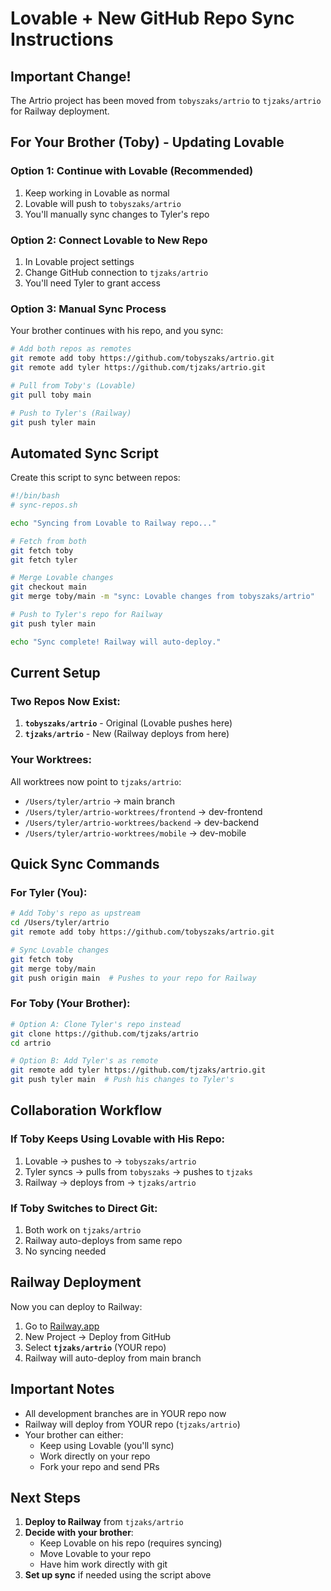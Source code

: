 # Lovable + New GitHub Repo Sync Instructions

## Important Change!
The Artrio project has been moved from `tobyszaks/artrio` to `tjzaks/artrio` for Railway deployment.

## For Your Brother (Toby) - Updating Lovable

### Option 1: Continue with Lovable (Recommended)
1. Keep working in Lovable as normal
2. Lovable will push to `tobyszaks/artrio`
3. You'll manually sync changes to Tyler's repo

### Option 2: Connect Lovable to New Repo
1. In Lovable project settings
2. Change GitHub connection to `tjzaks/artrio`
3. You'll need Tyler to grant access

### Option 3: Manual Sync Process
Your brother continues with his repo, and you sync:

```bash
# Add both repos as remotes
git remote add toby https://github.com/tobyszaks/artrio.git
git remote add tyler https://github.com/tjzaks/artrio.git

# Pull from Toby's (Lovable)
git pull toby main

# Push to Tyler's (Railway)
git push tyler main
```

## Automated Sync Script

Create this script to sync between repos:

```bash
#!/bin/bash
# sync-repos.sh

echo "Syncing from Lovable to Railway repo..."

# Fetch from both
git fetch toby
git fetch tyler

# Merge Lovable changes
git checkout main
git merge toby/main -m "sync: Lovable changes from tobyszaks/artrio"

# Push to Tyler's repo for Railway
git push tyler main

echo "Sync complete! Railway will auto-deploy."
```

## Current Setup

### Two Repos Now Exist:
1. **`tobyszaks/artrio`** - Original (Lovable pushes here)
2. **`tjzaks/artrio`** - New (Railway deploys from here)

### Your Worktrees:
All worktrees now point to `tjzaks/artrio`:
- `/Users/tyler/artrio` → main branch
- `/Users/tyler/artrio-worktrees/frontend` → dev-frontend
- `/Users/tyler/artrio-worktrees/backend` → dev-backend
- `/Users/tyler/artrio-worktrees/mobile` → dev-mobile

## Quick Sync Commands

### For Tyler (You):
```bash
# Add Toby's repo as upstream
cd /Users/tyler/artrio
git remote add toby https://github.com/tobyszaks/artrio.git

# Sync Lovable changes
git fetch toby
git merge toby/main
git push origin main  # Pushes to your repo for Railway
```

### For Toby (Your Brother):
```bash
# Option A: Clone Tyler's repo instead
git clone https://github.com/tjzaks/artrio
cd artrio

# Option B: Add Tyler's as remote
git remote add tyler https://github.com/tjzaks/artrio.git
git push tyler main  # Push his changes to Tyler's
```

## Collaboration Workflow

### If Toby Keeps Using Lovable with His Repo:
1. Lovable → pushes to → `tobyszaks/artrio`
2. Tyler syncs → pulls from `tobyszaks` → pushes to `tjzaks`
3. Railway → deploys from → `tjzaks/artrio`

### If Toby Switches to Direct Git:
1. Both work on `tjzaks/artrio`
2. Railway auto-deploys from same repo
3. No syncing needed

## Railway Deployment

Now you can deploy to Railway:

1. Go to [Railway.app](https://railway.app)
2. New Project → Deploy from GitHub
3. Select **`tjzaks/artrio`** (YOUR repo)
4. Railway will auto-deploy from main branch

## Important Notes

- All development branches are in YOUR repo now
- Railway will deploy from YOUR repo (`tjzaks/artrio`)
- Your brother can either:
  - Keep using Lovable (you'll sync)
  - Work directly on your repo
  - Fork your repo and send PRs

## Next Steps

1. **Deploy to Railway** from `tjzaks/artrio`
2. **Decide with your brother**:
   - Keep Lovable on his repo (requires syncing)
   - Move Lovable to your repo
   - Have him work directly with git
3. **Set up sync** if needed using the script above